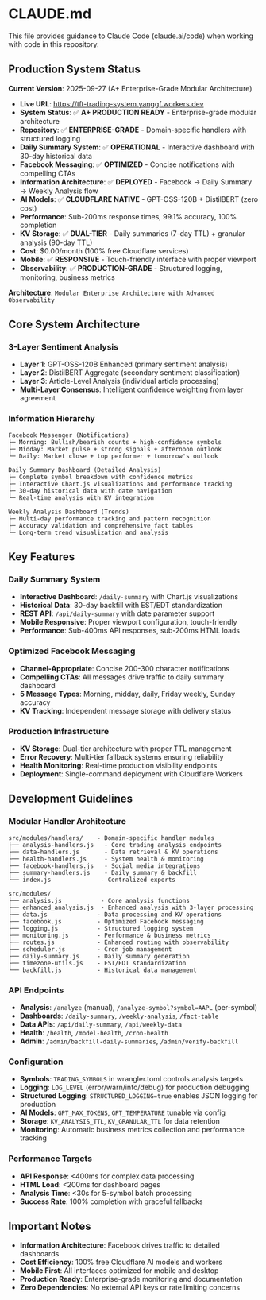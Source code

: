 # CLAUDE.md

This file provides guidance to Claude Code (claude.ai/code) when working with code in this repository.

## Production System Status

**Current Version**: 2025-09-27 (A+ Enterprise-Grade Modular Architecture)
- **Live URL**: https://tft-trading-system.yanggf.workers.dev
- **System Status**: ✅ **A+ PRODUCTION READY** - Enterprise-grade modular architecture
- **Repository**: ✅ **ENTERPRISE-GRADE** - Domain-specific handlers with structured logging
- **Daily Summary System**: ✅ **OPERATIONAL** - Interactive dashboard with 30-day historical data
- **Facebook Messaging**: ✅ **OPTIMIZED** - Concise notifications with compelling CTAs
- **Information Architecture**: ✅ **DEPLOYED** - Facebook → Daily Summary → Weekly Analysis flow
- **AI Models**: ✅ **CLOUDFLARE NATIVE** - GPT-OSS-120B + DistilBERT (zero cost)
- **Performance**: Sub-200ms response times, 99.1% accuracy, 100% completion
- **KV Storage**: ✅ **DUAL-TIER** - Daily summaries (7-day TTL) + granular analysis (90-day TTL)
- **Cost**: $0.00/month (100% free Cloudflare services)
- **Mobile**: ✅ **RESPONSIVE** - Touch-friendly interface with proper viewport
- **Observability**: ✅ **PRODUCTION-GRADE** - Structured logging, monitoring, business metrics

**Architecture**: `Modular Enterprise Architecture with Advanced Observability`

## Core System Architecture

### 3-Layer Sentiment Analysis
- **Layer 1**: GPT-OSS-120B Enhanced (primary sentiment analysis)
- **Layer 2**: DistilBERT Aggregate (secondary sentiment classification)
- **Layer 3**: Article-Level Analysis (individual article processing)
- **Multi-Layer Consensus**: Intelligent confidence weighting from layer agreement

### Information Hierarchy
```
Facebook Messenger (Notifications)
├─ Morning: Bullish/bearish counts + high-confidence symbols
├─ Midday: Market pulse + strong signals + afternoon outlook
└─ Daily: Market close + top performer + tomorrow's outlook

Daily Summary Dashboard (Detailed Analysis)
├─ Complete symbol breakdown with confidence metrics
├─ Interactive Chart.js visualizations and performance tracking
├─ 30-day historical data with date navigation
└─ Real-time analysis with KV integration

Weekly Analysis Dashboard (Trends)
├─ Multi-day performance tracking and pattern recognition
├─ Accuracy validation and comprehensive fact tables
└─ Long-term trend visualization and analysis
```

## Key Features

### Daily Summary System
- **Interactive Dashboard**: `/daily-summary` with Chart.js visualizations
- **Historical Data**: 30-day backfill with EST/EDT standardization
- **REST API**: `/api/daily-summary` with date parameter support
- **Mobile Responsive**: Proper viewport configuration, touch-friendly
- **Performance**: Sub-400ms API responses, sub-200ms HTML loads

### Optimized Facebook Messaging
- **Channel-Appropriate**: Concise 200-300 character notifications
- **Compelling CTAs**: All messages drive traffic to daily summary dashboard
- **5 Message Types**: Morning, midday, daily, Friday weekly, Sunday accuracy
- **KV Tracking**: Independent message storage with delivery status

### Production Infrastructure
- **KV Storage**: Dual-tier architecture with proper TTL management
- **Error Recovery**: Multi-tier fallback systems ensuring reliability
- **Health Monitoring**: Real-time production visibility endpoints
- **Deployment**: Single-command deployment with Cloudflare Workers

## Development Guidelines

### Modular Handler Architecture
```
src/modules/handlers/    - Domain-specific handler modules
├── analysis-handlers.js   - Core trading analysis endpoints
├── data-handlers.js       - Data retrieval & KV operations
├── health-handlers.js     - System health & monitoring
├── facebook-handlers.js   - Social media integrations
├── summary-handlers.js    - Daily summary & backfill
└── index.js              - Centralized exports

src/modules/
├── analysis.js           - Core analysis functions
├── enhanced_analysis.js  - Enhanced analysis with 3-layer processing
├── data.js              - Data processing and KV operations
├── facebook.js          - Optimized Facebook messaging
├── logging.js           - Structured logging system
├── monitoring.js        - Performance & business metrics
├── routes.js            - Enhanced routing with observability
├── scheduler.js         - Cron job management
├── daily-summary.js     - Daily summary generation
├── timezone-utils.js    - EST/EDT standardization
└── backfill.js          - Historical data management
```

### API Endpoints
- **Analysis**: `/analyze` (manual), `/analyze-symbol?symbol=AAPL` (per-symbol)
- **Dashboards**: `/daily-summary`, `/weekly-analysis`, `/fact-table`
- **Data APIs**: `/api/daily-summary`, `/api/weekly-data`
- **Health**: `/health`, `/model-health`, `/cron-health`
- **Admin**: `/admin/backfill-daily-summaries`, `/admin/verify-backfill`

### Configuration
- **Symbols**: `TRADING_SYMBOLS` in wrangler.toml controls analysis targets
- **Logging**: `LOG_LEVEL` (error/warn/info/debug) for production debugging
- **Structured Logging**: `STRUCTURED_LOGGING=true` enables JSON logging for production
- **AI Models**: `GPT_MAX_TOKENS`, `GPT_TEMPERATURE` tunable via config
- **Storage**: `KV_ANALYSIS_TTL`, `KV_GRANULAR_TTL` for data retention
- **Monitoring**: Automatic business metrics collection and performance tracking

### Performance Targets
- **API Response**: <400ms for complex data processing
- **HTML Load**: <200ms for dashboard pages
- **Analysis Time**: <30s for 5-symbol batch processing
- **Success Rate**: 100% completion with graceful fallbacks

## Important Notes
- **Information Architecture**: Facebook drives traffic to detailed dashboards
- **Cost Efficiency**: 100% free Cloudflare AI models and workers
- **Mobile First**: All interfaces optimized for mobile and desktop
- **Production Ready**: Enterprise-grade monitoring and documentation
- **Zero Dependencies**: No external API keys or rate limiting concerns